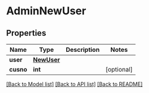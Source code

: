 # AdminNewUser

## Properties
Name | Type | Description | Notes
------------ | ------------- | ------------- | -------------
**user** | [**NewUser**](NewUser.md) |  | 
**cusno** | **int** |  | [optional] 

[[Back to Model list]](../README.md#documentation-for-models) [[Back to API list]](../README.md#documentation-for-api-endpoints) [[Back to README]](../README.md)


